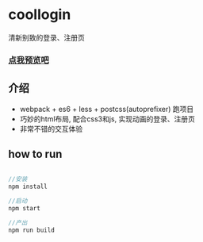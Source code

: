# coollogin
清新别致的登录、注册页

### [点我预览吧](https://wanghairong-i.github.io/coollogin/)

## 介绍

-   webpack + es6 + less + postcss(autoprefixer) 跑项目
-   巧妙的html布局, 配合css3和js, 实现动画的登录、注册页
-   非常不错的交互体验

## how to run

```javascript

//安装
npm install  

//启动
npm start

//产出
npm run build

```
